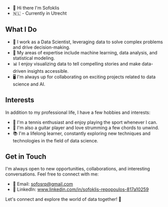- 👋 Hi there I'm Sofoklis
- 🇳🇱 - Currently in Utrecht
  
## What I Do

- 💼 I work as a Data Scientist, leveraging data to solve complex problems and drive decision-making.
- 🧠 My areas of expertise include machine learning, data analysis, and statistical modeling.
- 📊 I enjoy visualizing data to tell compelling stories and make data-driven insights accessible.
- 🖥️ I'm always up for collaborating on exciting projects related to data science and AI.

## Interests

In addition to my professional life, I have a few hobbies and interests:

- 🎾 I'm a tennis enthusiast and enjoy playing the sport whenever I can.
- 🎸 I'm also a guitar player and love strumming a few chords to unwind.
- 📚 I'm a lifelong learner, constantly exploring new techniques and technologies in the field of data science.

## Get in Touch

I'm always open to new opportunities, collaborations, and interesting conversations. Feel free to connect with me:

- 📧 Email: [sofosrp@gmail.com](mailto:sofosrp@gmail.com)
- 💼 LinkedIn: www.linkedin.com/in/sofoklis-repopoulos-817a10259
  

Let's connect and explore the world of data together! 🚀




<!---
SofoRep/SofoRep is a ✨ special ✨ repository because its `README.md` (this file) appears on your GitHub profile.
You can click the Preview link to take a look at your changes.
--->
